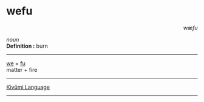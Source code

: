 
# wefu

<div align="right"><i>wæfu</i></div>

*noun*  
**Definition :** burn  

---

[we](we.md) + [fu](fu.md)  
matter + fire  

---

[Kivümi Language](../README.md)

---
